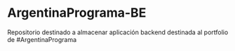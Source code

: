 # ArgentinaPrograma-BE
Repositorio destinado a almacenar aplicación backend destinada al portfolio de #ArgentinaPrograma
